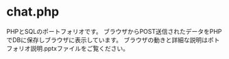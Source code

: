 # chat.php
PHPとSQLのポートフォリオです。
ブラウザからPOST送信されたデータをPHPでDBに保存しブラウザに表示しています。
ブラウザの動きと詳細な説明はポトフォリオ説明.pptxファイルをご覧ください。

